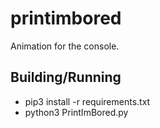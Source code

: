 # printimbored
Animation for the console.

## Building/Running
 * pip3 install -r requirements.txt
 * python3 PrintImBored.py
